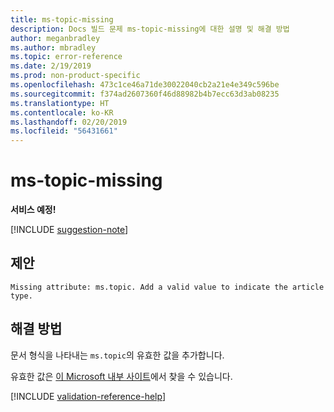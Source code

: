 ```yaml
---
title: ms-topic-missing
description: Docs 빌드 문제 ms-topic-missing에 대한 설명 및 해결 방법
author: meganbradley
ms.author: mbradley
ms.topic: error-reference
ms.date: 2/19/2019
ms.prod: non-product-specific
ms.openlocfilehash: 473c1ce46a71de30022040cb2a21e4e349c596be
ms.sourcegitcommit: f374ad2607360f46d88982b4b7ecc63d3ab08235
ms.translationtype: HT
ms.contentlocale: ko-KR
ms.lasthandoff: 02/20/2019
ms.locfileid: "56431661"
---
```

# <a name="ms-topic-missing"></a>ms-topic-missing

**서비스 예정!**

[!INCLUDE [suggestion-note](includes/suggestion-note.md)]

## <a name="suggestion"></a>제안

`Missing attribute: ms.topic. Add a valid value to indicate the article type.`

## <a name="resolution"></a>해결 방법

문서 형식을 나타내는 `ms.topic`의 유효한 값을 추가합니다.

유효한 값은 [이 Microsoft 내부 사이트](https://docsmetadatatool.azurewebsites.net/whitelists)에서 찾을 수 있습니다.

<!--make sure to add this file to your includes folder and verify the path-->
[!INCLUDE [validation-reference-help](includes/validation-reference-help.md)]